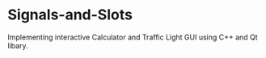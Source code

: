 # Signals-and-Slots
Implementing interactive Calculator and Traffic Light GUI using C++ and Qt libary.
